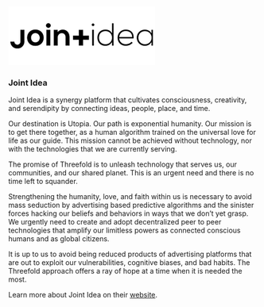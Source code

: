 ![joint idea logo](./img/join_idea.png)

### Joint Idea

Joint Idea is a synergy platform that cultivates consciousness, creativity, and serendipity by connecting ideas, people, place, and time. 

Our destination is Utopia. Our path is exponential humanity. Our mission is to get there together, as a human algorithm trained on the universal love for life as our guide. This mission cannot be achieved without technology, nor with the technologies that we are currently serving. 

The promise of Threefold is to unleash technology that serves us, our communities, and our shared planet. This is an urgent need and there is no time left to squander.   

Strengthening the humanity, love, and faith within us is necessary to avoid mass seduction by advertising based predictive algorithms and the sinister forces hacking our beliefs and behaviors in ways that we don’t yet grasp. We urgently need to create and adopt decentralized peer to peer technologies that amplify our limitless powers as connected conscious humans and as global citizens. 

It is up to us to avoid being reduced products of advertising platforms that are out to exploit our vulnerabilities, cognitive biases, and bad habits. The Threefold approach offers a ray of hope at a time when it is needed the most.

Learn more about Joint Idea on their [website](https://www.lifeworkslabs.com).